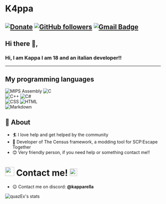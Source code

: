 # K4ppa
[![Donate](https://img.shields.io/badge/Support-%24-blue)](https://www.paypal.me/thespacetm)
[![GitHub followers](https://img.shields.io/github/followers/quazEx?label=Follow&style=social)](https://github.com/quazEx/?tab=follow)
[![Gmail Badge](https://img.shields.io/badge/-lorenzo.carlo.sasso@gmail.com-c14438?style=flat-square&logo=Gmail&logoColor=white&link=mailto:lorenzo.carlo.sasso@gmail.com)](mailto:lorenzo.carlo.sasso@gmail.com)
---

## Hi there 👋,

### Hi, I am Kappa I am 18 and an italian developer!!

-------
## My programming languages
<p>
<img alt="MIPS Assembly" src="https://custom-icon-badges.herokuapp.com/badge/Assembly-525252.svg?logo=asm-hex&logoColor=white">
<img alt="C" src="https://custom-icon-badges.herokuapp.com/badge/C-03599C.svg?logo=c-in-hexagon&logoColor=white"> <br>
<img alt="C++" src="https://custom-icon-badges.herokuapp.com/badge/C++-9C033A.svg?logo=cpp2&logoColor=white">
<img alt="C#" src="https://custom-icon-badges.herokuapp.com/badge/C%23-68217A.svg?logo=cs2&logoColor=white"> <br>
<img alt="CSS" src="https://img.shields.io/badge/CSS-1572B6.svg?logo=css3&logoColor=white">
<img alt="HTML" src="https://img.shields.io/badge/HTML-E34F26.svg?logo=html5&logoColor=white"> <br>
<img alt="Markdown" src="https://img.shields.io/badge/Markdown-000000.svg?logo=markdown&logoColor=white">
</p>

## 🧐 About

- 🏄‍ I love help and get helped by the community
- 🔦 Developer of The Census framework, a modding tool for SCP:Escape Together
- 😊 Very friendly person, if you need help or something contact me!!

# <img src="https://github.com/TheDudeThatCode/TheDudeThatCode/blob/master/Assets/Hi.gif" width="29px"> Contact me!&nbsp;<img src="https://github.com/TheDudeThatCode/TheDudeThatCode/blob/master/Assets/Earth.gif" width="24px">

- 😉 Contact me on discord: **@kapparella**

![quazEx's stats](https://github-readme-stats.vercel.app/api?username=quazEx&show_icons=true)
